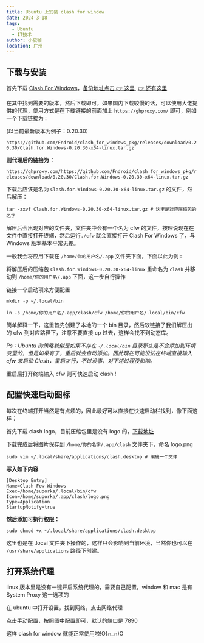 ```yaml
---
title: Ubuntu 上安装 clash for window
date: 2024-3-18
tags:
  - Ubuntu
  - IT技术
author: 小皮咖
location: 广州
---
```


## 下载与安装

首先下载 [Clash For Windows](https://github.com/Fndroid/clash_for_windows_pkg/releases/download/0.20.30)，[备份地址点击 👉 这里](https://github.com/lantongxue/clash_for_windows_pkg/releases/tag/0.20.39), [👉 还有这里](https://archive.org/download/clash_for_windows_pkg)

在其中找到需要的版本，然后下载即可，如果国内下载较慢的话，可以使用大佬提供的代理，使用方式是在下载链接的前面加上 `https://ghproxy.com/` 即可，例如一个下载链接为 :

(以当前最新版本为例子：0.20.30)

`https://github.com/Fndroid/clash_for_windows_pkg/releases/download/0.20.30/Clash.for.Windows-0.20.30-x64-linux.tar.gz`

<!-- more -->

<tongji/>

**则代理后的链接为 ：**

`https://ghproxy.com/https://github.com/Fndroid/clash_for_windows_pkg/releases/download/0.20.30/Clash.for.Windows-0.20.30-x64-linux.tar.gz`

下载后应该是名为 `Clash.for.Windows-0.20.30-x64-linux.tar.gz` 的文件，然后解压：

```shell
tar -zxvf Clash.for.Windows-0.20.30-x64-linux.tar.gz # 这里是对应压缩包的名字
```

解压后会出现对应的文件夹，文件夹中会有一个名为 cfw 的文件，按理说现在在文件中直接打开终端，然后运行`./cfw` 就会直接打开 Clash For Windows 了，与 Windows 版本基本平常无差。

一般我会将应用下载在 `/home/你的用户名/.app` 文件夹下面，下面以此为例 :

将解压后的压缩包 `Clash.for.Windows-0.20.30-x64-linux` 重命名为 `clash` 并移动到 `/home/你的用户名/.app` 下面，这一步自行操作

链接一个启动项来方便配置

```shell
mkdir -p ~/.local/bin
```

```shell
ln -s /home/你的用户名/.app/clash/cfw /home/你的用户名/.local/bin/cfw
```

简单解释一下，这里首先创建了本地的一个 bin 目录，然后软链接了我们解压出的 cfw 到对应路径下，注意不要直接 cp 过去，这样会找不到动态库。

_Ps：Ubuntu 的策略貌似是如果不存在 `~/.local/bin` 目录那么是不会添加到环境变量的，但是如果有了，重启就会自动添加。因此现在可能没法在终端直接输入 cfw 来启动 Clash，重启才行，不过没事，对下述过程没影响。_

重启后打开终端输入 cfw 则可快速启动 clash !

## 配置快速启动图标

每次在终端打开当然是有点烦的，因此最好可以直接在快速启动栏找到，像下面这样：

首先下载 clash logo，目前压缩包里是没有 logo 的，[下载地址](https://pan.quark.cn/s/dc9e2ef5b8b0)

下载完成后将图片保存到 `/home/你的名字/.app/clash` 文件夹下，命名 logo.png

```shell
sudo vim ~/.local/share/applications/clash.desktop # 编辑一个文件
```

**写入如下内容**

```
[Desktop Entry]
Name=Clash Fow Windows
Exec=/home/suporka/.local/bin/cfw
Icon=/home/suporka/.app/clash/logo.png
Type=Application
StartupNotify=true
```

**然后添加可执行权限：**

```shell
sudo chmod +x ~/.local/share/applications/clash.desktop
```

这里也是在 .local 文件夹下操作的，这样只会影响到当前环境，当然你也可以在 `/usr/share/applications` 路径下创建。

## 打开系统代理

linux 版本里是没有一键开启系统代理的，需要自己配置，window 和 mac 是有 System Proxy 这一选项的

在 ubuntu 中打开设置，找到网络，点击网络代理

点击手动配置，按照图中配置即可，默认的端口是 7890

这样 clash for window 就能正常使用啦!O(∩_∩)O

<comment/>
